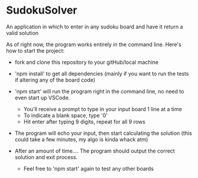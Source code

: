 # SudokuSolver

An application in which to enter in any sudoku board and have it return a valid solution

As of right now, the program works entirely in the command line. Here's how to start the project:

- fork and clone this repository to your gitHub/local machine

- 'npm install' to get all dependencies (mainly if you want to run the tests if altering any of the board code)

- 'npm start' will run the program right in the command line, no need to even start up VSCode.

  - You'll receive a prompt to type in your input board 1 line at a time
  - To indicate a blank space, type '0'
  - Hit enter after typing 9 digits, repeat for all 9 rows

- The program will echo your input, then start calculating the solution (this could take a few minutes, my algo is kinda whack atm)

- After an amount of time.... The program should output the correct solution and exit process.
  - Feel free to 'npm start' again to test any other boards
